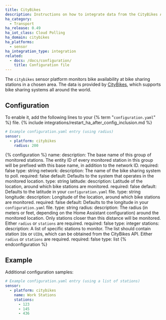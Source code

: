 ```yaml
---
title: CityBikes
description: Instructions on how to integrate data from the CityBikes API into Home Assistant.
ha_category:
  - Transport
ha_release: 0.49
ha_iot_class: Cloud Polling
ha_domain: citybikes
ha_platforms:
  - sensor
ha_integration_type: integration
related:
  - docs: /docs/configuration/
    title: Configuration file
---
```


The `citybikes` sensor platform monitors bike availability at bike sharing stations in a chosen area. The data is provided by [CityBikes](https://citybik.es/#about), which supports bike sharing systems all around the world.

## Configuration

To enable it, add the following lines to your {% term "`configuration.yaml`" %} file.
{% include integrations/restart_ha_after_config_inclusion.md %}

```yaml
# Example configuration.yaml entry (using radius)
sensor:
  - platform: citybikes
    radius: 200
```

{% configuration %}
name:
  description: The base name of this group of monitored stations. The entity ID of every monitored station in this group will be prefixed with this base name, in addition to the network ID.
  required: false
  type: string
network:
  description: The name of the bike sharing system to poll.
  required: false
  default: Defaults to the system that operates in the monitored location.
  type: string
latitude:
  description: Latitude of the location, around which bike stations are monitored.
  required: false
  default: Defaults to the latitude in your `configuration.yaml` file.
  type: string
longitude:
  description: Longitude of the location, around which bike stations are monitored.
  required: false
  default: Defaults to the longitude in your `configuration.yaml` file.
  type: string
radius:
  description: The radius (in meters or feet, depending on the Home Assistant configuration) around the monitored location. Only stations closer than this distance will be monitored. Either `radius` or `stations` are required.
  required: false
  type: integer
stations:
  description: A list of specific stations to monitor. The list should contain station `ID`s or `UID`s, which can be obtained from the CityBikes API. Either `radius` or `stations` are required.
  required: false
  type: list
{% endconfiguration %}

## Example

Additional configuration samples:

```yaml
# Example configuration.yaml entry (using a list of stations)
sensor:
  - platform: citybikes
    name: Work Stations
    stations:
      - 123
      - 145
      - 436
```
